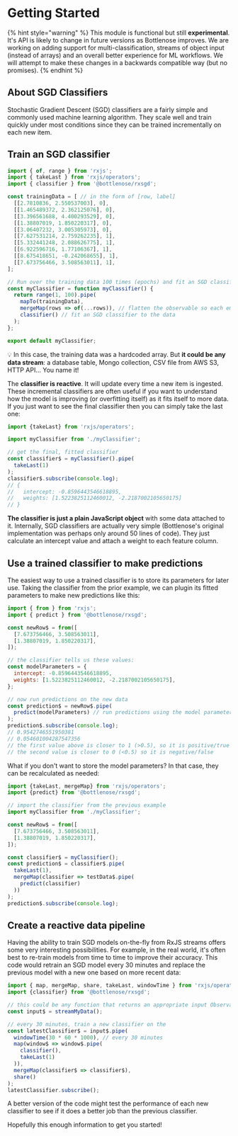 # Getting Started

{% hint style="warning" %}
This module is functional but still **experimental**.  It's API is likely to change in future versions as Bottlenose improves. We are working on adding support for multi-classification, streams of object input (instead of arrays) and an overall better experience for ML workflows.  We will attempt to make these changes in a backwards compatible way (but no promises).
{% endhint %}

## About SGD Classifiers
Stochastic Gradient Descent (SGD) classifiers are a fairly simple and commonly used machine learning algorithm. They scale well and train quickly under most conditions since they can be trained incrementally on each new item.

## Train an SGD classifier
```javascript
import { of, range } from 'rxjs';
import { takeLast } from 'rxjs/operators';
import { classifier } from '@bottlenose/rxsgd';

const trainingData = [ // in the form of [row, label]
  [[2.7810836, 2.550537003], 0],
  [[1.465489372, 2.362125076], 0],
  [[3.396561688, 4.400293529], 0],
  [[1.38807019, 1.850220317], 0],
  [[3.06407232, 3.005305973], 0],
  [[7.627531214, 2.759262235], 1],
  [[5.332441248, 2.088626775], 1],
  [[6.922596716, 1.77106367], 1],
  [[8.675418651, -0.242068655], 1],
  [[7.673756466, 3.508563011], 1],
];

// Run over the training data 100 times (epochs) and fit an SGD classifier to it:
const myClassifier = function myClassifier() {
  return range(1, 100).pipe(
    mapTo(trainingData),
    mergeMap(rows => of(...rows)), // flatten the observable so each emission is a row
    classifier() // fit an SGD classifier to the data
  );
};

export default myClassifier;
```
💡 In this case, the training data was a hardcoded array.  But **it could be any data stream**: a database table, Mongo collection, CSV file from AWS S3, HTTP API... You name it!

The **classifier is reactive**.  It will update every time a new item is ingested. These incremental classifiers are often useful if you want to understand how the model is improving (or overfitting itself) as it fits itself to more data.  If you just want to see the final classifier then you can simply take the last one:
```javascript
import {takeLast} from 'rxjs/operators';

import myClassifier from './myClassifier';

// get the final, fitted classifier
const classifier$ = myClassifier().pipe(
  takeLast(1)
);
classifier$.subscribe(console.log);
// {
//   intercept: -0.8596443546618895, 
//   weights: [1.5223825112460012, -2.2187002105650175]
// }
```

**The classifier is just a plain JavaScript object** with some data attached to it.  Internally, SGD classifiers are actually very simple (Bottlenose's original implementation was perhaps only around 50 lines of code).  They just calculate an intercept value and attach a weight to each feature column.

## Use a trained classifier to make predictions
The easiest way to use a trained classifier is to store its parameters for later use.  Taking the classifier from the prior example, we can plugin its fitted parameters to make new predictions like this:

```javascript
import { from } from 'rxjs';
import { predict } from '@bottlenose/rxsgd';

const newRow$ = from([
  [7.673756466, 3.508563011],
  [1.38807019, 1.850220317],
]);

// the classifier tells us these values:
const modelParameters = {
  intercept: -0.8596443546618895, 
  weights: [1.5223825112460012, -2.2187002105650175],
};

// now run predictions on the new data
const prediction$ = newRow$.pipe(
  predict(modelParameters) // run predictions using the model parameters
);
prediction$.subscribe(console.log);
// 0.9542746551950381
// 0.054601004287547356
// the first value above is closer to 1 (>0.5), so it is positive/true
// the second value is closer to 0 (<0.5) so it is negative/false
```

What if you don't want to store the model parameters?  In that case, they can be recalculated as needed:
```javascript
import {takeLast, mergeMap} from 'rxjs/operators';
import {predict} from '@bottlenose/rxsgd';

// import the classifier from the previous example
import myClassifier from './myClassifier';

const newRow$ = from([
  [7.673756466, 3.508563011],
  [1.38807019, 1.850220317],
]);

const classifier$ = myClassifier();
const prediction$ = classifier$.pipe(
  takeLast(1),
  mergeMap(classifier => testData$.pipe(
    predict(classifier)
  ))
);
prediction$.subscribe(console.log);
```

## Create a reactive data pipeline
Having the ability to train SGD models on-the-fly from RxJS streams offers some very interesting possibilities.  For example, in the real world, it's often best to re-train models from time to time to improve their accuracy.  This code would retrain an SGD model every 30 minutes and replace the previous model with a new one based on more recent data:

```javascript
import { map, mergeMap, share, takeLast, windowTime } from 'rxjs/operators';
import {classifier} from '@bottlenose/rxsgd';

// this could be any function that returns an appropriate input Observable
const input$ = streamMyData();

// every 30 minutes, train a new classifier on the
const latestClassifier$ = input$.pipe(
  windowTime(30 * 60 * 1000), // every 30 minutes
  map(window$ => window$.pipe(
    classifier(),
    takeLast(1)
  )),
  mergeMap(classifier$ => classifier$),
  share()
);
latestClassifier.subscribe();
```

A better version of the code might test the performance of each new classifier to see if it does a better job than the previous classifier.

Hopefully this enough information to get you started!